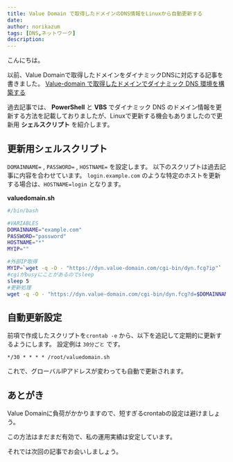 ```yaml
---
title: Value Domain で取得したドメインのDNS情報をLinuxから自動更新する
date: 
author: norikazum
tags: [DNS,ネットワーク]
description: 
---
```


こんにちは。

以前、Value Domainで取得したドメインをダイナミックDNSに対応する記事を書きました。
[Value-domain で取得したドメインでダイナミック DNS 環境を構築する](https://mseeeen.msen.jp/build-dynamic-dns-with-value-domain/)

過去記事では、 **PowerShell** と **VBS** でダイナミック DNS のドメイン情報を更新する方法を記載しておりましたが、Linuxで更新する機会もありましたので更新用 **シェルスクリプト** を紹介します。

## 更新用シェルスクリプト
`DOMAINNAME=` , `PASSWORD=` , `HOSTNAME=` を設定します。
以下のスクリプトは過去記事に内容を合わせています。
`login.example.com` のような特定のホストを更新する場合は、`HOSTNAME=login` となります。 

**valuedomain.sh**
```bash:title=valuedomain.sh
#/bin/bash

#VARIABLES
DOMAINNAME="example.com"
PASSWORD="password"
HOSTNAME="*"
MYIP=""

#外部IP取得
MYIP=`wget -q -O - "https://dyn.value-domain.com/cgi-bin/dyn.fcg?ip"`
#cgiがbusyにことがあるのでsleep
sleep 5
#更新処理
wget -q -O - "https://dyn.value-domain.com/cgi-bin/dyn.fcg?d=$DOMAINNAME&p=$PASSWORD&h=$HOSTNAME&i=$MYIP"
```

## 自動更新設定
前項で作成したスクリプトを`crontab -e` から、以下を追記して定期的に更新するようにします。
設定例は `30分ごと` です。

```:title=crontab -e
*/30 * * * * /root/valuedomain.sh
```

これで、グローバルIPアドレスが変わっても自動で更新されます。

## あとがき
Value Domainに負荷がかかりますので、短すぎるcrontabの設定は避けましょう。

この方法はまだまだ有効で、私の運用実績は安定しています。

それでは次回の記事でお会いしましょう。

